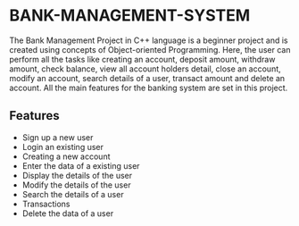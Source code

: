 # BANK-MANAGEMENT-SYSTEM
The Bank Management Project in C++ language is a beginner project and is created using concepts of Object-oriented Programming.  Here, the user can perform all the tasks like creating an account, deposit amount, withdraw amount, check balance, view all account holders detail, close an account, modify an account, search details of a user, transact amount and delete an account. All the main features for the banking system are set in this project.

## Features

* Sign up a new user
* Login an existing user
* Creating a new account
* Enter the data of a existing user
* Display the details of the user
* Modify the details of the user
* Search the details of a user
* Transactions
* Delete the data of a user

